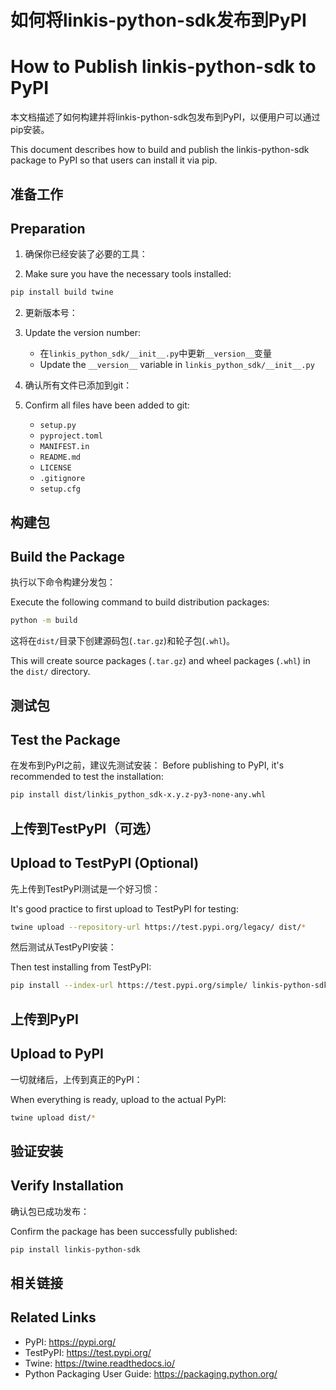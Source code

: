 # 如何将linkis-python-sdk发布到PyPI

# How to Publish linkis-python-sdk to PyPI

本文档描述了如何构建并将linkis-python-sdk包发布到PyPI，以便用户可以通过pip安装。

This document describes how to build and publish the linkis-python-sdk package to PyPI so that users can install it via pip.

## 准备工作

## Preparation

1. 确保你已经安装了必要的工具：

1. Make sure you have the necessary tools installed:

```bash
pip install build twine
```

2. 更新版本号：

2. Update the version number:
   - 在`linkis_python_sdk/__init__.py`中更新`__version__`变量
   - Update the `__version__` variable in `linkis_python_sdk/__init__.py`

3. 确认所有文件已添加到git：

3. Confirm all files have been added to git:
   - `setup.py`
   - `pyproject.toml`
   - `MANIFEST.in`
   - `README.md`
   - `LICENSE`
   - `.gitignore`
   - `setup.cfg`

## 构建包

## Build the Package

执行以下命令构建分发包：

Execute the following command to build distribution packages:

```bash
python -m build
```

这将在`dist/`目录下创建源码包(`.tar.gz`)和轮子包(`.whl`)。

This will create source packages (`.tar.gz`) and wheel packages (`.whl`) in the `dist/` directory.

## 测试包

## Test the Package

在发布到PyPI之前，建议先测试安装：
Before publishing to PyPI, it's recommended to test the installation:

```bash
pip install dist/linkis_python_sdk-x.y.z-py3-none-any.whl
```

## 上传到TestPyPI（可选）

## Upload to TestPyPI (Optional)

先上传到TestPyPI测试是一个好习惯：

It's good practice to first upload to TestPyPI for testing:

```bash
twine upload --repository-url https://test.pypi.org/legacy/ dist/*
```

然后测试从TestPyPI安装：

Then test installing from TestPyPI:

```bash
pip install --index-url https://test.pypi.org/simple/ linkis-python-sdk
```

## 上传到PyPI

## Upload to PyPI

一切就绪后，上传到真正的PyPI：

When everything is ready, upload to the actual PyPI:

```bash
twine upload dist/*
```

## 验证安装

## Verify Installation

确认包已成功发布：

Confirm the package has been successfully published:

```bash
pip install linkis-python-sdk
```

## 相关链接

## Related Links

- PyPI: https://pypi.org/
- TestPyPI: https://test.pypi.org/
- Twine: https://twine.readthedocs.io/
- Python Packaging User Guide: https://packaging.python.org/ 